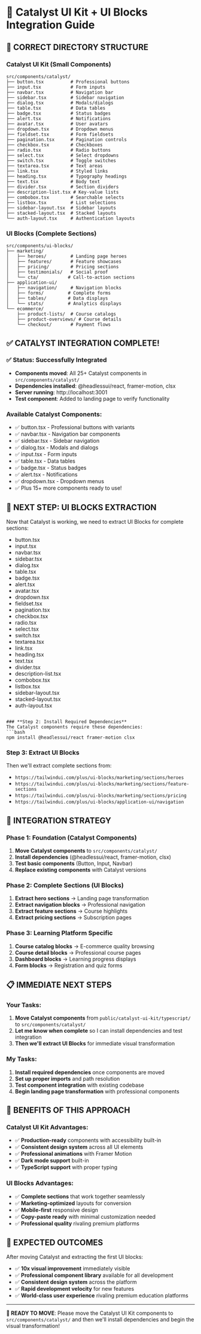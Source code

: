 # 🎨 Catalyst UI Kit + UI Blocks Integration Guide

## 📁 **CORRECT DIRECTORY STRUCTURE**

### **Catalyst UI Kit (Small Components)**
```
src/components/catalyst/
├── button.tsx          # Professional buttons
├── input.tsx           # Form inputs
├── navbar.tsx          # Navigation bar
├── sidebar.tsx         # Sidebar navigation
├── dialog.tsx          # Modals/dialogs
├── table.tsx           # Data tables
├── badge.tsx           # Status badges
├── alert.tsx           # Notifications
├── avatar.tsx          # User avatars
├── dropdown.tsx        # Dropdown menus
├── fieldset.tsx        # Form fieldsets
├── pagination.tsx      # Pagination controls
├── checkbox.tsx        # Checkboxes
├── radio.tsx           # Radio buttons
├── select.tsx          # Select dropdowns
├── switch.tsx          # Toggle switches
├── textarea.tsx        # Text areas
├── link.tsx            # Styled links
├── heading.tsx         # Typography headings
├── text.tsx            # Body text
├── divider.tsx         # Section dividers
├── description-list.tsx # Key-value lists
├── combobox.tsx        # Searchable selects
├── listbox.tsx         # List selections
├── sidebar-layout.tsx  # Sidebar layouts
├── stacked-layout.tsx  # Stacked layouts
└── auth-layout.tsx     # Authentication layouts
```

### **UI Blocks (Complete Sections)**
```
src/components/ui-blocks/
├── marketing/
│   ├── heroes/         # Landing page heroes
│   ├── features/       # Feature showcases
│   ├── pricing/        # Pricing sections
│   ├── testimonials/   # Social proof
│   └── cta/           # Call-to-action sections
├── application-ui/
│   ├── navigation/     # Navigation blocks
│   ├── forms/         # Complete forms
│   ├── tables/        # Data displays
│   └── stats/         # Analytics displays
└── ecommerce/
    ├── product-lists/  # Course catalogs
    ├── product-overviews/ # Course details
    └── checkout/       # Payment flows
```

## ✅ **CATALYST INTEGRATION COMPLETE!**

### **✅ Status: Successfully Integrated**
- **Components moved**: All 25+ Catalyst components in `src/components/catalyst/`
- **Dependencies installed**: @headlessui/react, framer-motion, clsx
- **Server running**: http://localhost:3001
- **Test component**: Added to landing page to verify functionality

### **Available Catalyst Components:**
- ✅ button.tsx - Professional buttons with variants
- ✅ navbar.tsx - Navigation bar components  
- ✅ sidebar.tsx - Sidebar navigation
- ✅ dialog.tsx - Modals and dialogs
- ✅ input.tsx - Form inputs
- ✅ table.tsx - Data tables
- ✅ badge.tsx - Status badges
- ✅ alert.tsx - Notifications
- ✅ dropdown.tsx - Dropdown menus
- ✅ Plus 15+ more components ready to use!

## 🚀 **NEXT STEP: UI BLOCKS EXTRACTION**

Now that Catalyst is working, we need to extract UI Blocks for complete sections:
- button.tsx
- input.tsx
- navbar.tsx
- sidebar.tsx
- dialog.tsx
- table.tsx
- badge.tsx
- alert.tsx
- avatar.tsx
- dropdown.tsx
- fieldset.tsx
- pagination.tsx
- checkbox.tsx
- radio.tsx
- select.tsx
- switch.tsx
- textarea.tsx
- link.tsx
- heading.tsx
- text.tsx
- divider.tsx
- description-list.tsx
- combobox.tsx
- listbox.tsx
- sidebar-layout.tsx
- stacked-layout.tsx
- auth-layout.tsx
```

### **Step 2: Install Required Dependencies**
The Catalyst components require these dependencies:
```bash
npm install @headlessui/react framer-motion clsx
```

### **Step 3: Extract UI Blocks**
Then we'll extract complete sections from:
- `https://tailwindui.com/plus/ui-blocks/marketing/sections/heroes`
- `https://tailwindui.com/plus/ui-blocks/marketing/sections/feature-sections`
- `https://tailwindui.com/plus/ui-blocks/marketing/sections/pricing`
- `https://tailwindui.com/plus/ui-blocks/application-ui/navigation`

## 🎯 **INTEGRATION STRATEGY**

### **Phase 1: Foundation (Catalyst Components)**
1. **Move Catalyst components** to `src/components/catalyst/`
2. **Install dependencies** (@headlessui/react, framer-motion, clsx)
3. **Test basic components** (Button, Input, Navbar)
4. **Replace existing components** with Catalyst versions

### **Phase 2: Complete Sections (UI Blocks)**
1. **Extract hero sections** → Landing page transformation
2. **Extract navigation blocks** → Professional navigation
3. **Extract feature sections** → Course highlights
4. **Extract pricing sections** → Subscription pages

### **Phase 3: Learning Platform Specific**
1. **Course catalog blocks** → E-commerce quality browsing
2. **Course detail blocks** → Professional course pages
3. **Dashboard blocks** → Learning progress displays
4. **Form blocks** → Registration and quiz forms

## 📋 **IMMEDIATE NEXT STEPS**

### **Your Tasks:**
1. **Move Catalyst components** from `public/catalyst-ui-kit/typescript/` to `src/components/catalyst/`
2. **Let me know when complete** so I can install dependencies and test integration
3. **Then we'll extract UI Blocks** for immediate visual transformation

### **My Tasks:**
1. **Install required dependencies** once components are moved
2. **Set up proper imports** and path resolution
3. **Test component integration** with existing codebase
4. **Begin landing page transformation** with professional components

## 🔧 **BENEFITS OF THIS APPROACH**

### **Catalyst UI Kit Advantages:**
- ✅ **Production-ready** components with accessibility built-in
- ✅ **Consistent design system** across all UI elements
- ✅ **Professional animations** with Framer Motion
- ✅ **Dark mode support** built-in
- ✅ **TypeScript support** with proper typing

### **UI Blocks Advantages:**
- ✅ **Complete sections** that work together seamlessly
- ✅ **Marketing-optimized** layouts for conversion
- ✅ **Mobile-first** responsive design
- ✅ **Copy-paste ready** with minimal customization needed
- ✅ **Professional quality** rivaling premium platforms

## 🎯 **EXPECTED OUTCOMES**

After moving Catalyst and extracting the first UI blocks:
- ✅ **10x visual improvement** immediately visible
- ✅ **Professional component library** available for all development
- ✅ **Consistent design system** across the platform
- ✅ **Rapid development velocity** for new features
- ✅ **World-class user experience** rivaling premium education platforms

---

**🚀 READY TO MOVE**: Please move the Catalyst UI Kit components to `src/components/catalyst/` and then we'll install dependencies and begin the visual transformation!
